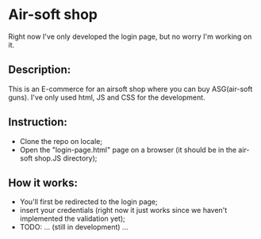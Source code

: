 # Air-soft shop

Right now I've only developed the login page, but no worry I'm working on it.

## Description:

This is an E-commerce for an airsoft shop where you can buy ASG(air-soft guns).
I've only used html, JS and CSS for the development.

## Instruction:

- Clone the repo on locale;
- Open the "login-page.html" page on a browser (it should be in the air-soft shop.JS directory);

## How it works:

- You'll first be redirected to the login page;
- insert your credentials (right now it just works since we haven't implemented the validation yet);
- TODO: ... (still in development) ...
